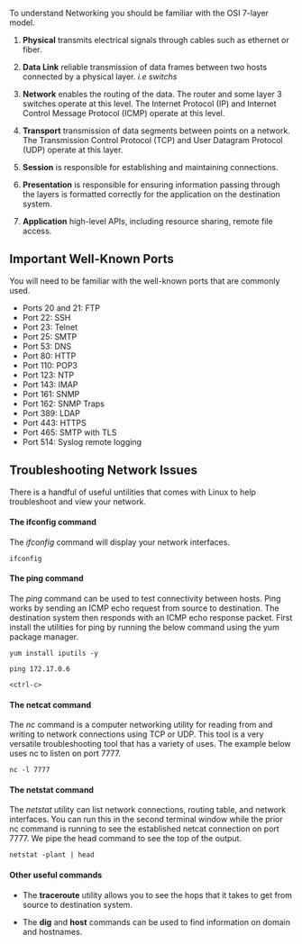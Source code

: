 To understand Networking you should be familiar with the OSI 7-layer model.

1. **Physical** transmits electrical signals through cables such as ethernet or fiber.

2. **Data Link** reliable transmission of data frames between two hosts connected by a physical layer. *i.e switchs*

3. **Network** enables the routing of the data. The router and some layer 3 switches operate at this level. The Internet Protocol (IP) and Internet Control Message Protocol (ICMP) operate at this level. 
 
4. **Transport** transmission of data segments between points on a network. The Transmission Control Protocol (TCP) and User Datagram Protocol (UDP) operate at this layer. 

5. **Session** is responsible for establishing and maintaining connections.

6. **Presentation** is responsible for ensuring information passing through the layers is formatted correctly for the application on the destination system.

7. **Application** high-level APIs, including resource sharing, remote file access.

## Important Well-Known Ports

You will need to be familiar with the well-known ports that are commonly used.

- Ports 20 and 21: FTP
- Port 22: SSH
- Port 23: Telnet
- Port 25: SMTP
- Port 53: DNS
- Port 80: HTTP
- Port 110: POP3
- Port 123: NTP
- Port 143: IMAP
- Port 161: SNMP
- Port 162: SNMP Traps
- Port 389: LDAP
- Port 443: HTTPS
- Port 465: SMTP with TLS
- Port 514: Syslog remote logging

## Troubleshooting Network Issues

There is a handful of useful untilities that comes with Linux to help troubleshoot and view your network. 

#### The ifconfig command

The *ifconfig* command will display your network interfaces.

```execute
ifconfig
```

#### The ping command

The *ping* command can be used to test connectivity between hosts. Ping works by sending an ICMP echo request from source to destination. The destination system then responds with an ICMP echo response packet. First install the utilities for ping by running the below command using the yum package manager. 

```execute
yum install iputils -y
```

```execute
ping 172.17.0.6
```

```execute
<ctrl-c>
```

#### The netcat command

The *nc* command  is a computer networking utility for reading from and writing to network connections using TCP or UDP. This tool is a very versatile troubleshooting tool that has a variety of uses. The example below uses nc to listen on port 7777.

```execute-1
nc -l 7777
```

#### The netstat command

The *netstat* utility can list network connections, routing table, and network interfaces. You can run this in the second terminal window while the prior nc command is running to see the established netcat connection on port 7777. We pipe the head command to see the top of the output. 

```execute-2
netstat -plant | head
```

#### Other useful commands

- The **traceroute** utility allows you to see the hops that it takes to get from source to destination system.

- The **dig** and **host** commands can be used to find information on domain and hostnames. 